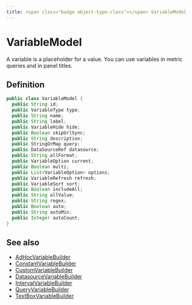 ```yaml
---
title: <span class="badge object-type-class"></span> VariableModel
---
```

# <span class="badge object-type-class"></span> VariableModel

A variable is a placeholder for a value. You can use variables in metric queries and in panel titles.

## Definition

```java
public class VariableModel {
  public String id;
  public VariableType type;
  public String name;
  public String label;
  public VariableHide hide;
  public Boolean skipUrlSync;
  public String description;
  public StringOrMap query;
  public DataSourceRef datasource;
  public String allFormat;
  public VariableOption current;
  public Boolean multi;
  public List<VariableOption> options;
  public VariableRefresh refresh;
  public VariableSort sort;
  public Boolean includeAll;
  public String allValue;
  public String regex;
  public Boolean auto;
  public String autoMin;
  public Integer autoCount;
}
```
## See also

 * <span class="badge builder"></span> [AdHocVariableBuilder](./builder-AdHocVariableBuilder.md)
 * <span class="badge builder"></span> [ConstantVariableBuilder](./builder-ConstantVariableBuilder.md)
 * <span class="badge builder"></span> [CustomVariableBuilder](./builder-CustomVariableBuilder.md)
 * <span class="badge builder"></span> [DatasourceVariableBuilder](./builder-DatasourceVariableBuilder.md)
 * <span class="badge builder"></span> [IntervalVariableBuilder](./builder-IntervalVariableBuilder.md)
 * <span class="badge builder"></span> [QueryVariableBuilder](./builder-QueryVariableBuilder.md)
 * <span class="badge builder"></span> [TextBoxVariableBuilder](./builder-TextBoxVariableBuilder.md)
